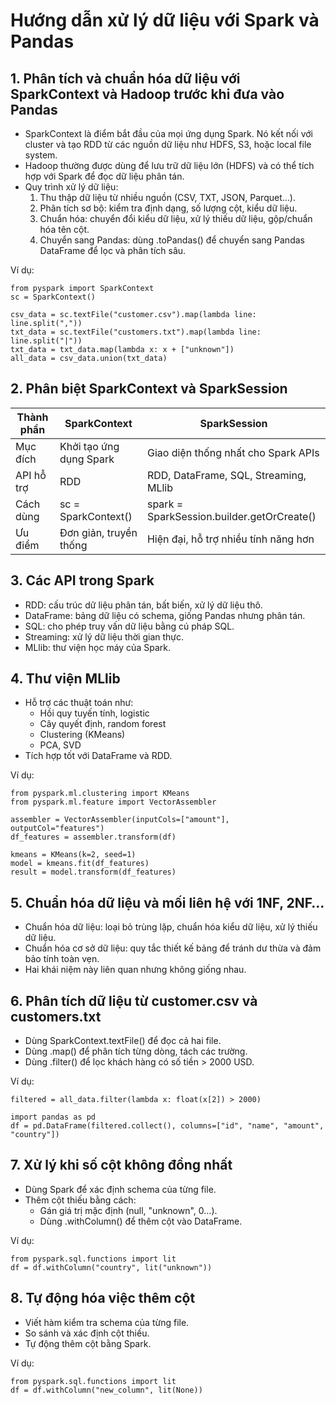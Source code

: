 
# Hướng dẫn xử lý dữ liệu với Spark và Pandas

## 1. Phân tích và chuẩn hóa dữ liệu với SparkContext và Hadoop trước khi đưa vào Pandas
- SparkContext là điểm bắt đầu của mọi ứng dụng Spark. Nó kết nối với cluster và tạo RDD từ các nguồn dữ liệu như HDFS, S3, hoặc local file system.
- Hadoop thường được dùng để lưu trữ dữ liệu lớn (HDFS) và có thể tích hợp với Spark để đọc dữ liệu phân tán.
- Quy trình xử lý dữ liệu:
  1. Thu thập dữ liệu từ nhiều nguồn (CSV, TXT, JSON, Parquet…).
  2. Phân tích sơ bộ: kiểm tra định dạng, số lượng cột, kiểu dữ liệu.
  3. Chuẩn hóa: chuyển đổi kiểu dữ liệu, xử lý thiếu dữ liệu, gộp/chuẩn hóa tên cột.
  4. Chuyển sang Pandas: dùng .toPandas() để chuyển sang Pandas DataFrame để lọc và phân tích sâu.

Ví dụ:
```
from pyspark import SparkContext
sc = SparkContext()

csv_data = sc.textFile("customer.csv").map(lambda line: line.split(","))
txt_data = sc.textFile("customers.txt").map(lambda line: line.split("|"))
txt_data = txt_data.map(lambda x: x + ["unknown"])
all_data = csv_data.union(txt_data)
```

## 2. Phân biệt SparkContext và SparkSession
| Thành phần       | SparkContext                         | SparkSession                          |
|------------------|--------------------------------------|----------------------------------------|
| Mục đích         | Khởi tạo ứng dụng Spark              | Giao diện thống nhất cho Spark APIs   |
| API hỗ trợ       | RDD                                  | RDD, DataFrame, SQL, Streaming, MLlib |
| Cách dùng        | sc = SparkContext()                  | spark = SparkSession.builder.getOrCreate() |
| Ưu điểm          | Đơn giản, truyền thống               | Hiện đại, hỗ trợ nhiều tính năng hơn  |

## 3. Các API trong Spark
- RDD: cấu trúc dữ liệu phân tán, bất biến, xử lý dữ liệu thô.
- DataFrame: bảng dữ liệu có schema, giống Pandas nhưng phân tán.
- SQL: cho phép truy vấn dữ liệu bằng cú pháp SQL.
- Streaming: xử lý dữ liệu thời gian thực.
- MLlib: thư viện học máy của Spark.

## 4. Thư viện MLlib
- Hỗ trợ các thuật toán như:
  - Hồi quy tuyến tính, logistic
  - Cây quyết định, random forest
  - Clustering (KMeans)
  - PCA, SVD
- Tích hợp tốt với DataFrame và RDD.

Ví dụ:
```
from pyspark.ml.clustering import KMeans
from pyspark.ml.feature import VectorAssembler

assembler = VectorAssembler(inputCols=["amount"], outputCol="features")
df_features = assembler.transform(df)

kmeans = KMeans(k=2, seed=1)
model = kmeans.fit(df_features)
result = model.transform(df_features)
```
## 5. Chuẩn hóa dữ liệu và mối liên hệ với 1NF, 2NF…
- Chuẩn hóa dữ liệu: loại bỏ trùng lặp, chuẩn hóa kiểu dữ liệu, xử lý thiếu dữ liệu.
- Chuẩn hóa cơ sở dữ liệu: quy tắc thiết kế bảng để tránh dư thừa và đảm bảo tính toàn vẹn.
- Hai khái niệm này liên quan nhưng không giống nhau.

## 6. Phân tích dữ liệu từ customer.csv và customers.txt
- Dùng SparkContext.textFile() để đọc cả hai file.
- Dùng .map() để phân tích từng dòng, tách các trường.
- Dùng .filter() để lọc khách hàng có số tiền > 2000 USD.

Ví dụ:
```
filtered = all_data.filter(lambda x: float(x[2]) > 2000)

import pandas as pd
df = pd.DataFrame(filtered.collect(), columns=["id", "name", "amount", "country"])
```
## 7. Xử lý khi số cột không đồng nhất
- Dùng Spark để xác định schema của từng file.
- Thêm cột thiếu bằng cách:
  - Gán giá trị mặc định (null, "unknown", 0…).
  - Dùng .withColumn() để thêm cột vào DataFrame.

Ví dụ:
```
from pyspark.sql.functions import lit
df = df.withColumn("country", lit("unknown"))
```
## 8. Tự động hóa việc thêm cột
- Viết hàm kiểm tra schema của từng file.
- So sánh và xác định cột thiếu.
- Tự động thêm cột bằng Spark.

Ví dụ:
```
from pyspark.sql.functions import lit
df = df.withColumn("new_column", lit(None))
```
